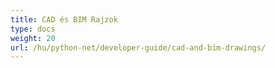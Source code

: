 ```yaml
---
title: CAD és BIM Rajzok
type: docs
weight: 20
url: /hu/python-net/developer-guide/cad-and-bim-drawings/
---
```

